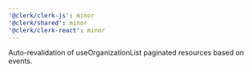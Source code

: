 ```yaml
---
'@clerk/clerk-js': minor
'@clerk/shared': minor
'@clerk/clerk-react': minor
---
```


Auto-revalidation of useOrganizationList paginated resources based on events.
